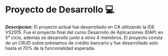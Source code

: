 # Proyecto de Desarrollo :computer:

**_Descripcion:_** El proyecto actual fue desarrollado en C# utilizando la IDE VS2015. Fue el proyecto final del curso Desarrollo de Aplicaciones (DAP) en 5° ciclo, además se desarrollo junto a otros 4 miembros. El proyecto consta de un CRUD sobre préstamos de crédito bancario y fue desarrollado solo hasta el 70% de la funcionalidad esperada.
